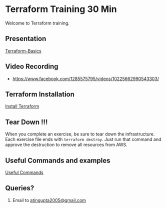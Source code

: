 # Terraform Training 30 Min
Welcome to Terraform training. 

## Presentation
[Terraform-Basics](Terraform-Basics.pdf)

## Video Recording
 - https://www.facebook.com/1285575795/videos/10225662990543303/

## Terraform Installation
[Install Terraform](Install-Terraform.md)

## Tear Down !!!
When you complete an exercise, be sure to tear down the infrastructure.  Each exercise file ends with `terraform destroy`.  Just run that command and approve the destruction to remove all resources from AWS.

## Useful Commands and examples
[Useful Commands](useful-commands.md)

## Queries?
1. Email to atingupta2005@gmail.com






